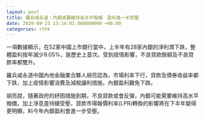 ```yaml
---
layout: post
title: 羅兵咸永道：內銀或要維持高水平撥備　盈利進一步受壓
date: 2020-09-23 13:14:02.000000000 +08:00
categories: rthk
---
```


一項數據顯示，在52家中國上市銀行當中，上半年有28家內銀的淨利潤下跌，整體盈利按年減少9.05%，是歷史上首次。受到疫情影響，不良貸款餘額及不良貸款率都雙升。

羅兵咸永道中國內地金融業合夥人胡亮認為，市場利率下行，貸款及債券收益率都下跌，加上疫情影響消費及減稅讓利措施，內銀盈利難免下跌。

胡亮說，隨著政府的紓困措施到期，不良貸款或會反彈，內銀可能需要維持高水平撥備，加上淨息差持續受壓，貸款市場報價利率(LPR)轉換的影響將在下半年變得更明顯，料今年內銀盈利會進一步受壓。
